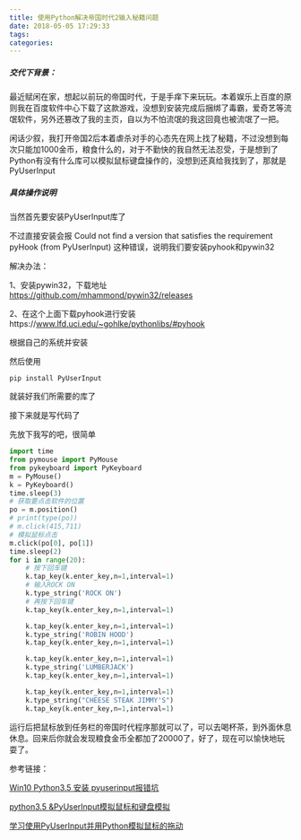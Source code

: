 ```yaml
---
title: 使用Python解决帝国时代2输入秘籍问题
date: 2018-05-05 17:29:33
tags:
categories: 
---
```


##### 交代下背景：

最近赋闲在家，想起以前玩的帝国时代，于是手痒下来玩玩。本着娱乐上百度的原则我在百度软件中心下载了这款游戏，没想到安装完成后捆绑了毒霸，爱奇艺等流氓软件，另外还篡改了我的主页，自以为不怕流氓的我这回竟也被流氓了一把。

闲话少叙，我打开帝国2后本着虐杀对手的心态先在网上找了秘籍，不过没想到每次只能加1000金币，粮食什么的，对于不勤快的我自然无法忍受，于是想到了Python有没有什么库可以模拟鼠标键盘操作的，没想到还真给我找到了，那就是PyUserInput

##### 具体操作说明

当然首先要安装PyUserInput库了

不过直接安装会报 Could not find a version that satisfies the requirement pyHook (from PyUserInput) 这种错误，说明我们要安装pyhook和pywin32

解决办法：

1、安装pywin32，下载地址 https://github.com/mhammond/pywin32/releases

2、在这个上面下载pyhook进行安装https://www.lfd.uci.edu/~gohlke/pythonlibs/#pyhook

根据自己的系统并安装

然后使用

```
pip install PyUserInput
```

就装好我们所需要的库了

接下来就是写代码了

先放下我写的吧，很简单

```python
import time
from pymouse import PyMouse
from pykeyboard import PyKeyboard
m = PyMouse()
k = PyKeyboard()
time.sleep(3)
# 获取要点击软件的位置
po = m.position()
# print(type(po))
# m.click(415,711)
# 模拟鼠标点击
m.click(po[0], po[1])
time.sleep(2)
for i in range(20):
    # 按下回车键
    k.tap_key(k.enter_key,n=1,interval=1)
    # 输入ROCK ON
    k.type_string('ROCK ON')
    # 再按下回车键
    k.tap_key(k.enter_key,n=1,interval=1)

    k.tap_key(k.enter_key,n=1,interval=1)
    k.type_string('ROBIN HOOD')
    k.tap_key(k.enter_key,n=1,interval=1)

    k.tap_key(k.enter_key,n=1,interval=1)
    k.type_string('LUMBERJACK')
    k.tap_key(k.enter_key,n=1,interval=1)

    k.tap_key(k.enter_key,n=1,interval=1)
    k.type_string("CHEESE STEAK JIMMY'S")
    k.tap_key(k.enter_key,n=1,interval=1)

```

运行后把鼠标放到任务栏的帝国时代程序那就可以了，可以去喝杯茶，到外面休息休息。回来后你就会发现粮食金币全都加了20000了，好了，现在可以愉快地玩耍了。

参考链接：

[Win10 Python3.5 安装 pyuserinput报错坑](https://blog.csdn.net/zhusongziye/article/details/79241410)

[python3.5 &PyUserInput模拟鼠标和键盘模拟](https://blog.csdn.net/shij19/article/details/53046048)

[学习使用PyUserInput并用Python模拟鼠标的拖动](https://blog.csdn.net/frankfrankflb/article/details/79003423)

